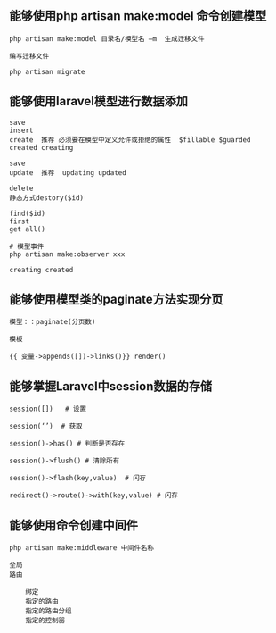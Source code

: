 ##  能够使用php artisan make:model 命令创建模型
```
php artisan make:model 目录名/模型名 –m  生成迁移文件

编写迁移文件

php artisan migrate
```
##  能够使用laravel模型进行数据添加
```
save
insert
create  推荐 必须要在模型中定义允许或拒绝的属性  $fillable $guarded   created creating

save
update  推荐  updating updated

delete
静态方式destory($id)

find($id)
first
get all()

# 模型事件
php artisan make:observer xxx

creating created
```
##  能够使用模型类的paginate方法实现分页
```
模型：：paginate(分页数)

模板

{{ 变量->appends([])->links()}} render()
```
##  能够掌握Laravel中session数据的存储
```
session([])   # 设置

session(‘’)  # 获取

session()->has() # 判断是否存在

session()->flush() # 清除所有

session()->flash(key,value)  # 闪存

redirect()->route()->with(key,value) # 闪存
```
##  能够使用命令创建中间件
```
php artisan make:middleware 中间件名称

全局
路由

​    绑定
​    指定的路由
​    指定的路由分组
​    指定的控制器
```